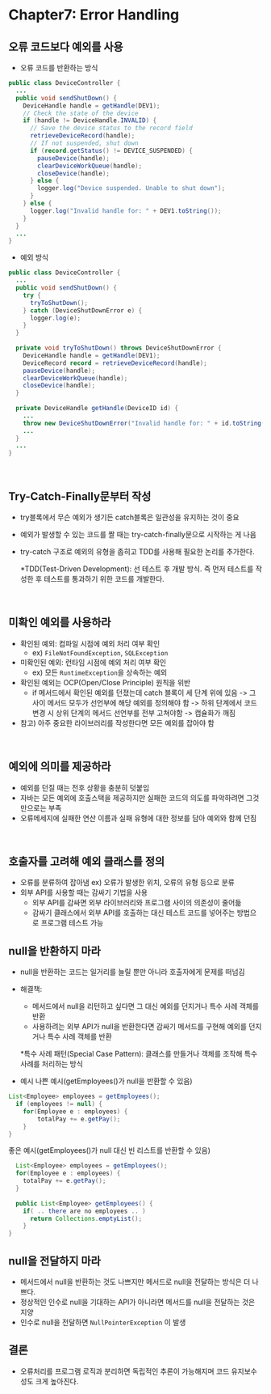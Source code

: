 # Chapter7: Error Handling
## 오류 코드보다 예외를 사용


- 오류 코드를 반환하는 방식

```java
public class DeviceController {
  ...
  public void sendShutDown() {
    DeviceHandle handle = getHandle(DEV1);
    // Check the state of the device
    if (handle != DeviceHandle.INVALID) {
      // Save the device status to the record field
      retrieveDeviceRecord(handle);
      // If not suspended, shut down
      if (record.getStatus() != DEVICE_SUSPENDED) {
        pauseDevice(handle);
        clearDeviceWorkQueue(handle);
        closeDevice(handle);
      } else {
        logger.log("Device suspended. Unable to shut down");
      }
    } else {
      logger.log("Invalid handle for: " + DEV1.toString());
    }
  }
  ...
}
```

- 예외 방식
```java
public class DeviceController {
  ...
  public void sendShutDown() {
    try {
      tryToShutDown();
    } catch (DeviceShutDownError e) {
      logger.log(e);
    }
  }
    
  private void tryToShutDown() throws DeviceShutDownError {
    DeviceHandle handle = getHandle(DEV1);
    DeviceRecord record = retrieveDeviceRecord(handle);
    pauseDevice(handle); 
    clearDeviceWorkQueue(handle); 
    closeDevice(handle);
  }
  
  private DeviceHandle getHandle(DeviceID id) {
    ...
    throw new DeviceShutDownError("Invalid handle for: " + id.toString());
    ...
  }
  ...
}
```
<br>

## Try-Catch-Finally문부터 작성

- try블록에서 무슨 예외가 생기든 catch블록은 일관성을 유지하는 것이 중요
- 예외가 발생할 수 있는 코드를 짤 때는 try-catch-finally문으로 시작하는 게 나음
- try-catch 구조로 예외의 유형을 좁히고 TDD를 사용해 필요한 논리를 추가한다.
  
  *TDD(Test-Driven Development): 선 테스트 후 개발 방식. 즉 먼저 테스트를 작성한 후 테스트를 통과하기 위한 코드를 개발한다.
  

<br>

## 미확인 예외를 사용하라


- 확인된 예외: 컴파일 시점에 예외 처리 여부 확인
  - ex) `FileNotFoundException`, `SQLException`
- 미확인된 예외: 런타임 시점에 예외 처리 여부 확인
  - ex) 모든 `RuntimeException`을 상속하는 예외
- 확인된 예외는 OCP(Open/Close Principle) 원칙을 위반
  - if 메서드에서 확인된 예외를 던졌는데 catch 블록이 세 단계 위에 있음
-> 그 사이 메서드 모두가 선언부에 해당 예외를 정의해야 함
-> 하위 단계에서 코드 변경 시 상위 단계의 메서드 선언부를 전부 고쳐야함
-> 캡슐화가 깨짐
- 참고) 아주 중요한 라이브러리를 작성한다면 모든 예외를 잡아야 함

<br>

## 예외에 의미를 제공하라

- 예외를 던질 때는 전후 상황을 충분히 덧붙임
- 자바는 모든 예외에 호출스택을 제공하지만 실패한 코드의 의도를 파악하려면 그것만으로는 부족
- 오류메세지에 실패한 연산 이름과 실패 유형에 대한 정보를 담아 예외와 함께 던짐

<br>

## 호출자를 고려해 예외 클래스를 정의

- 오류를 분류하여 잡아냄
ex) 오류가 발생한 위치, 오류의 유형 등으로 분류
- 외부 API를 사용할 때는 감싸기 기법을 사용
  - 외부 API를 감싸면 외부 라이브러리와 프로그램 사이의 의존성이 줄어듦
  - 감싸기 클래스에서 외부 API를 호출하는 대신 테스트 코드를 넣어주는 방법으로 프로그램 테스트 가능
  
## null을 반환하지 마라

- null을 반환하는 코드는 일거리를 늘릴 뿐만 아니라 호출자에게 문제를 떠넘김
- 해결책: 
  - 메서드에서 null을 리턴하고 싶다면 그 대신 예외를 던지거나 특수 사례 객체를 반환
  - 사용하려는 외부 API가 null을 반환한다면 감싸기 메서드를 구현해 예외를 던지거나 특수 사례 객체를 반환

  *특수 사례 패턴(Special Case Pattern): 클래스를 만들거나 객체를 조작해 특수 사례를 처리하는 방식
  
 - 예시
나쁜 예시(getEmployees()가 null을 반환할 수 있음)
```java
List<Employee> employees = getEmployees();
  if (employees != null) {
	for(Employee e : employees) {
		totalPay += e.getPay();
	}
}
```

   좋은 예시(getEmployees()가 null 대신 빈 리스트를 반환할 수 있음)
   
```java
  List<Employee> employees = getEmployees();
  for(Employee e : employees) {
    totalPay += e.getPay();
  }
  
  public List<Employee> getEmployees() {
    if( .. there are no employees .. )
      return Collections.emptyList();
    }
}
```

## null을 전달하지 마라

- 메서드에서 null을 반환하는 것도 나쁘지만 메서드로 null을 전달하는 방식은 더 나쁘다.
- 정상적인 인수로 null을 기대하는 API가 아니라면 메서드를 null을 전달하는 것은 지양
-  인수로 null을 전달하면 ``NullPointerException`` 이 발생


## 결론
- 오류처리를 프로그램 로직과 분리하면 독립적인 추론이 가능해지며 코드 유지보수성도 크게 높아진다.
	
